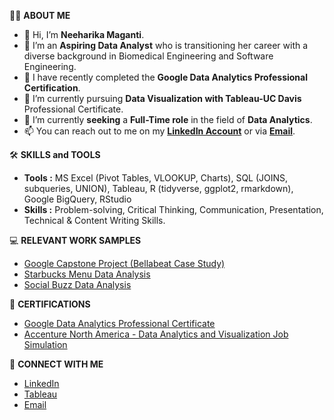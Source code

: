 🙋‍♀️ **ABOUT ME**
- 👋 Hi, I’m **Neeharika Maganti**.
- 👀 I’m an **Aspiring Data Analyst** who is transitioning her career with a diverse background in Biomedical Engineering and Software Engineering.
- 🌱 I have recently completed the **Google Data Analytics Professional Certification**.
- 🌱 I’m currently pursuing **Data Visualization with Tableau-UC Davis** Professional Certificate.
- 💞️ I’m currently **seeking** a **Full-Time role** in the field of **Data Analytics**.
- 📫 You can reach out to me on my **[LinkedIn Account](https://www.linkedin.com/in/neeharikamaganti/)** or via **[Email](neeharika.maganti31@gmail.com)**.

🛠️ **SKILLS and TOOLS**
- **Tools  :** MS Excel (Pivot Tables, VLOOKUP, Charts), SQL (JOINS, subqueries, UNION), Tableau, R (tidyverse, ggplot2, rmarkdown), Google BigQuery, RStudio
- **Skills :** Problem-solving, Critical Thinking, Communication, Presentation, Technical & Content Writing Skills.

💻 **RELEVANT WORK SAMPLES**
- [Google Capstone Project (Bellabeat Case Study)](https://github.com/MagantiNeeharika/GoogleCapstoneProject)
- [Starbucks Menu Data Analysis](https://github.com/NeeharikaMaganti1/Starbucks-Menu-Data-Analysis)
- [Social Buzz Data Analysis](https://github.com/NeeharikaMaganti1/Social-Buzz-Data-Analysis)

📄 **CERTIFICATIONS**
- [Google Data Analytics Professional Certificate](https://coursera.org/share/2b880feb70721e21735b233ec7f30cf3)
- [Accenture North America - Data Analytics and Visualization Job Simulation](https://forage-uploads-prod.s3.amazonaws.com/completion-certificates/Accenture%20North%20America/hzmoNKtzvAzXsEqx8_Accenture%20North%20America_5bPsviKL4wZQyJyoF_1694146852379_completion_certificate.pdf)

📧 **CONNECT WITH ME**
- [LinkedIn](https://www.linkedin.com/in/neeharikamaganti/)
- [Tableau](https://public.tableau.com/app/profile/neeharika.maganti/vizzes)
- [Email](neeharika.maganti31@gmail.com)


<!---
NeeharikaMaganti1/NeeharikaMaganti1 is a ✨ special ✨ repository because its `README.md` (this file) appears on your GitHub profile.
You can click the Preview link to take a look at your changes.
--->
